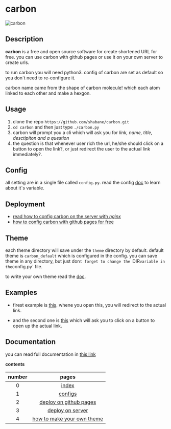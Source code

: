 # carbon

![carbon](https://s6.uupload.ir/files/carbon_r7tm.jpg)

## Description

**carbon** is a free and open source software for create shortened URL for free.
you can use carbon with github pages or use it on your own server to create urls.

to run carbon you will need python3.
config of carbon are set as default so you don`t need to re-configure it.

carbon name came from the shape of carbon molecule!
which each atom linked to each other and make a hexgon.


## Usage

1. clone the repo `https://github.com/shabane/carbon.git`
2. `cd carbon` and then just type `./carbon.py`
3. carbon will prompt you a cli which will ask you for *link, name, title, desctipiton and a question*
4. the question is that whenever user rich the url, he/she should click on a button to open the link?, or just redirect the user to the actual link immediately?.


## Config

all setting are in a single file called `config.py`.
read the config [doc](lnk) to learn about it`s variable.


## Deployment

- [read how to config carbon on the server with *nginx*](lnk)
- [how to config carbon with github pages for free](lnk)


## Theme

each theme directory will save under the `theme` directory by default.
default theme is `carbon_default` which is configured in the config.
you can save theme in any directory, but just don`t forget to change the
`DIR` variable in the `config.py` file.

to write your own theme read the [doc](lnk).

## Examples

- firest example is [this](). whene you open this, you will redirect to the actual link.

- and the second one is [this]() which will ask you to click on a button to open up the actual link.


## Documentation

you can read full documentation in [this link]()

**contents**

|number|pages|
|:----:|:---:|
|   0  |[index](documentation/index.md)|
|   1  |[configs](documentation/config.md)|
|   2  |[deploy on github pages](documentation/deploy_github_pages.md)|
|   3  |[deploy on server](documentation/deploy_nginx.md)|
|   4  |[how to make your own theme](documentation/theme.md)|


